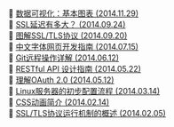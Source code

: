 ##   
🎉  [数据可视化：基本图表  (2014.11.29)](https://www.ruanyifeng.com/blog/2014/11/basic-charts.html)  
🎉  [SSL延迟有多大？  (2014.09.24)](https://www.ruanyifeng.com/blog/2014/09/ssl-latency.html)  
🎉  [图解SSL/TLS协议  (2014.09.20)](https://www.ruanyifeng.com/blog/2014/09/illustration-ssl.html)  
🎉  [中文字体网页开发指南  (2014.07.15)](https://www.ruanyifeng.com/blog/2014/07/chinese_fonts.html)  
🎉  [Git远程操作详解  (2014.06.12)](https://www.ruanyifeng.com/blog/2014/06/git_remote.html)  
🎉  [RESTful API 设计指南  (2014.05.22)](https://www.ruanyifeng.com/blog/2014/05/restful_api.html)  
🎉  [理解OAuth 2.0  (2014.05.12)](https://www.ruanyifeng.com/blog/2014/05/oauth_2_0.html)  
🎉  [Linux服务器的初步配置流程  (2014.03.14)](https://www.ruanyifeng.com/blog/2014/03/server_setup.html)  
🎉  [CSS动画简介  (2014.02.14)](https://www.ruanyifeng.com/blog/2014/02/css_transition_and_animation.html)  
🎉  [SSL/TLS协议运行机制的概述  (2014.02.05)](https://www.ruanyifeng.com/blog/2014/02/ssl_tls.html)  

